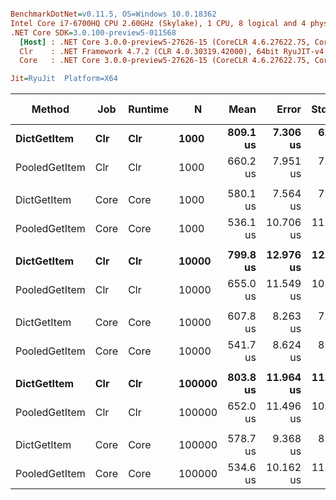 ``` ini

BenchmarkDotNet=v0.11.5, OS=Windows 10.0.18362
Intel Core i7-6700HQ CPU 2.60GHz (Skylake), 1 CPU, 8 logical and 4 physical cores
.NET Core SDK=3.0.100-preview5-011568
  [Host] : .NET Core 3.0.0-preview5-27626-15 (CoreCLR 4.6.27622.75, CoreFX 4.700.19.22408), 64bit RyuJIT
  Clr    : .NET Framework 4.7.2 (CLR 4.0.30319.42000), 64bit RyuJIT-v4.8.3801.0
  Core   : .NET Core 3.0.0-preview5-27626-15 (CoreCLR 4.6.27622.75, CoreFX 4.700.19.22408), 64bit RyuJIT

Jit=RyuJit  Platform=X64  

```
|        Method |  Job | Runtime |      N |     Mean |     Error |    StdDev | Ratio | RatioSD | Gen 0 | Gen 1 | Gen 2 | Allocated |
|-------------- |----- |-------- |------- |---------:|----------:|----------:|------:|--------:|------:|------:|------:|----------:|
|   **DictGetItem** |  **Clr** |     **Clr** |   **1000** | **809.1 us** |  **7.306 us** |  **6.834 us** |  **1.00** |    **0.00** |     **-** |     **-** |     **-** |         **-** |
| PooledGetItem |  Clr |     Clr |   1000 | 660.2 us |  7.951 us |  7.438 us |  0.82 |    0.01 |     - |     - |     - |         - |
|               |      |         |        |          |           |           |       |         |       |       |       |           |
|   DictGetItem | Core |    Core |   1000 | 580.1 us |  7.564 us |  7.075 us |  1.00 |    0.00 |     - |     - |     - |         - |
| PooledGetItem | Core |    Core |   1000 | 536.1 us | 10.706 us | 11.456 us |  0.92 |    0.02 |     - |     - |     - |         - |
|               |      |         |        |          |           |           |       |         |       |       |       |           |
|   **DictGetItem** |  **Clr** |     **Clr** |  **10000** | **799.8 us** | **12.976 us** | **12.137 us** |  **1.00** |    **0.00** |     **-** |     **-** |     **-** |         **-** |
| PooledGetItem |  Clr |     Clr |  10000 | 655.0 us | 11.549 us | 10.803 us |  0.82 |    0.02 |     - |     - |     - |         - |
|               |      |         |        |          |           |           |       |         |       |       |       |           |
|   DictGetItem | Core |    Core |  10000 | 607.8 us |  8.263 us |  7.729 us |  1.00 |    0.00 |     - |     - |     - |         - |
| PooledGetItem | Core |    Core |  10000 | 541.7 us |  8.624 us |  8.067 us |  0.89 |    0.02 |     - |     - |     - |         - |
|               |      |         |        |          |           |           |       |         |       |       |       |           |
|   **DictGetItem** |  **Clr** |     **Clr** | **100000** | **803.8 us** | **11.964 us** | **11.192 us** |  **1.00** |    **0.00** |     **-** |     **-** |     **-** |         **-** |
| PooledGetItem |  Clr |     Clr | 100000 | 652.0 us | 11.496 us | 10.754 us |  0.81 |    0.01 |     - |     - |     - |         - |
|               |      |         |        |          |           |           |       |         |       |       |       |           |
|   DictGetItem | Core |    Core | 100000 | 578.7 us |  9.368 us |  8.763 us |  1.00 |    0.00 |     - |     - |     - |         - |
| PooledGetItem | Core |    Core | 100000 | 534.6 us | 10.162 us | 11.295 us |  0.92 |    0.02 |     - |     - |     - |         - |
